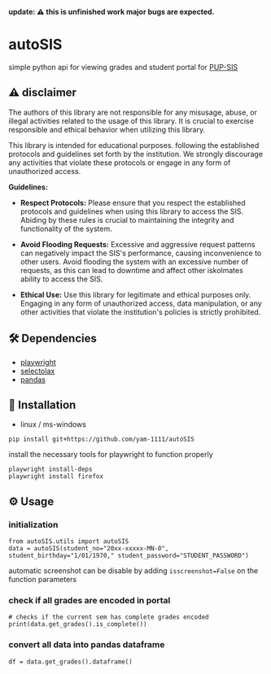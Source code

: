 
**update: ⚠️ this is unfinished work major bugs are expected.**


# autoSIS

simple python api for viewing grades and student portal for [PUP-SIS](https://sisstudents.pup.edu.ph/)

## ⚠️ disclaimer
The authors of this library are not responsible for any misusage, abuse, or illegal activities related to the usage of this library. It is crucial to exercise responsible and ethical behavior when utilizing this library.

This library is intended for educational purposes. following the established protocols and guidelines set forth by the institution. We strongly discourage any activities that violate these protocols or engage in any form of unauthorized access.

**Guidelines:**

- **Respect Protocols:** Please ensure that you respect the established protocols and guidelines when using this library to access the SIS. Abiding by these rules is crucial to maintaining the integrity and functionality of the system.

- **Avoid Flooding Requests:** Excessive and aggressive request patterns can negatively impact the SIS's performance, causing inconvenience to other users. Avoid flooding the system with an excessive number of requests, as this can lead to downtime and affect other iskolmates ability to access the SIS.

- **Ethical Use:** Use this library for legitimate and ethical purposes only. Engaging in any form of unauthorized access, data manipulation, or any other activities that violate the institution's policies is strictly prohibited.

## 🛠 Dependencies
* [playwright](https://playwright.dev/python/docs/intro)
* [selectolax](https://selectolax.readthedocs.io/)
* [pandas](https://pandas.pydata.org/)

## 🧰 Installation
* linux / ms-windows


```
pip install git+https://github.com/yam-1111/autoSIS
```

install the necessary tools for playwright to function properly
```
playwright install-deps 
playwright install firefox
```

## ⚙ Usage
### initialization
```
from autoSIS.utils import autoSIS
data = autoSIS(student_no="20xx-xxxxx-MN-0", student_birthday="1/01/1970," student_password="STUDENT_PASSWORD")
```
automatic screenshot can be disable by adding `isscreenshot=False` on the function parameters

### check if all grades are encoded in portal
```
# checks if the current sem has complete grades encoded
print(data.get_grades().is_complete())
```

### convert all data into pandas dataframe
```
df = data.get_grades().dataframe()
```





